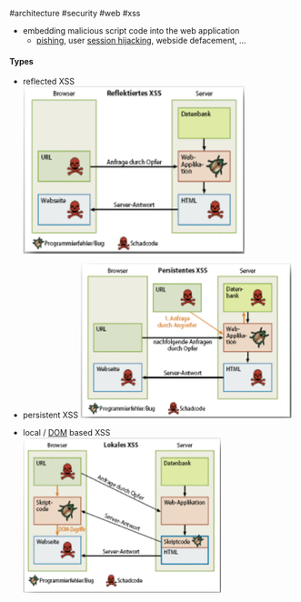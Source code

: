 #architecture #security #web #xss 

- embedding malicious script code into the web application
	- [pishing](/pishing), user [session hijacking](/session%20hijacking), webside defacement, ...

#### Types
- reflected XSS
  ![xss](/_diag/reflected-xss.png)

- persistent XSS
![xss](/_diag/persistent-xss.png)

- local / [DOM](/DOM) based XSS
  ![xss](/_diag/dom-based-xss.png)
